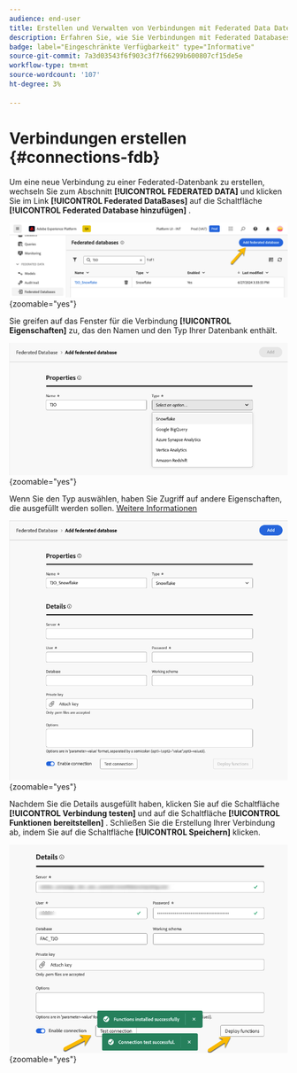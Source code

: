 ```yaml
---
audience: end-user
title: Erstellen und Verwalten von Verbindungen mit Federated Data Datenbanken
description: Erfahren Sie, wie Sie Verbindungen mit Federated Databases erstellen und verwalten.
badge: label="Eingeschränkte Verfügbarkeit" type="Informative"
source-git-commit: 7a3d03543f6f903c3f7f66299b600807cf15de5e
workflow-type: tm+mt
source-wordcount: '107'
ht-degree: 3%

---
```


# Verbindungen erstellen {#connections-fdb}

Um eine neue Verbindung zu einer Federated-Datenbank zu erstellen, wechseln Sie zum Abschnitt **[!UICONTROL FEDERATED DATA]** und klicken Sie im Link **[!UICONTROL Federated DataBases]** auf die Schaltfläche **[!UICONTROL Federated Database hinzufügen]** .

![](assets/connections_list.png){zoomable="yes"}

Sie greifen auf das Fenster für die Verbindung **[!UICONTROL Eigenschaften]** zu, das den Namen und den Typ Ihrer Datenbank enthält.

![](assets/connections_name.png){zoomable="yes"}

Wenn Sie den Typ auswählen, haben Sie Zugriff auf andere Eigenschaften, die ausgefüllt werden sollen. [Weitere Informationen](federated-db.md)

![](assets/connections_details.png){zoomable="yes"}

Nachdem Sie die Details ausgefüllt haben, klicken Sie auf die Schaltfläche **[!UICONTROL Verbindung testen]** und auf die Schaltfläche **[!UICONTROL Funktionen bereitstellen]** .
Schließen Sie die Erstellung Ihrer Verbindung ab, indem Sie auf die Schaltfläche **[!UICONTROL Speichern]** klicken.

![](assets/connections_testdeploy.png){zoomable="yes"}
